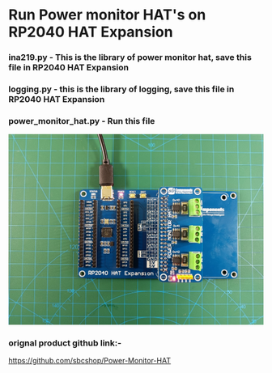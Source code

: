 # Run Power monitor HAT's on RP2040 HAT Expansion 

### ina219.py - This is the library of power monitor hat, save this file in RP2040 HAT Expansion
### logging.py -  this is the library of logging, save this file in RP2040 HAT Expansion
### power_monitor_hat.py - Run this file

<img src = "https://github.com/sbcshop/RP2040-HAT-Expansion/blob/main/images/img9.jpg"/>

### orignal product github link:-
https://github.com/sbcshop/Power-Monitor-HAT


